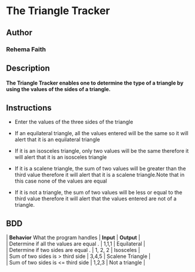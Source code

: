 # The Triangle Tracker  
## Author  
### Rehema Faith

## Description  
#### The Triangle Tracker enables one to determine the type of a triangle by using the values of the sides of a triangle.  
## Instructions  
* Enter the values of the three sides of the triangle
* If an equilateral triangle, all the values entered will be the same so it will alert that it is an equilateral triangle

* If it is an isosceles triangle, only two values will be the same therefore it will alert that it is an isosceles triangle

* If it is a scalene triangle, the sum of two values will be greater than the third value therefore it will alert that it is a scalene triangle.Note that in this case none of the values are equal

* If it is not a triangle, the sum of two values will be less or equal to the third value therefore it will alert that the values entered are not of a triangle. 

## BDD
| **Behavior** What the program handles | **Input** | **Output** |   
| Determine if all the values are equal . | 1,1,1     | Equilateral       |  
| Determine if two sides are equal .  | 1, 2, 2 | Isosceles  |   
| Sum of two sides is >  third side | 3,4,5 | Scalene Triangle  |  
| Sum of two sides is <= third side | 1,2,3 | Not a triangle |  
                
                
                
               
  
  
  
  


  
  

